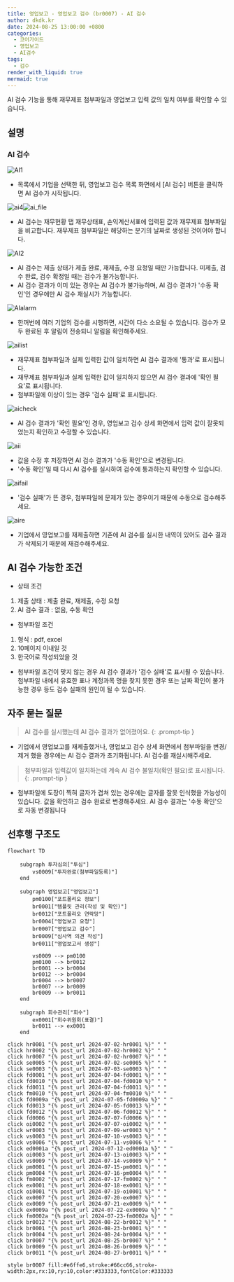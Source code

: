 ```yaml
---
title: 영업보고 - 영업보고 검수 (br0007) - AI 검수
author: dkdk.kr
date: 2024-08-25 13:00:00 +0800
categories:
  - 코어가이드
  - 영업보고
  - AI검수
tags:
  - 검수
render_with_liquid: true
mermaid: true
---
```

AI 검수 기능을 통해 재무제표 첨부파일과 영업보고 입력 값의 일치 여부를 확인할 수 있습니다.
## 설명

### AI 검수

![AI1](assets/img/Ai1.png)
- 목록에서 기업을 선택한 뒤, 영업보고 검수 목록 화면에서 [AI 검수] 버튼을 클릭하면 AI 검수가 시작됩니다.

![ai4](assets/img/ai4.png)![ai_file](assets/img/ai_file.png)
- AI 검수는 재무현황 탭 재무상태표, 손익계산서표에 입력된 값과 재무제표 첨부파일을 비교합니다. 재무제표 첨부파일은 해당하는 분기의 날짜로 생성된 것이어야 합니다.

![AI2](assets/img/AI2.png)
- AI 검수는 제출 상태가 제출 완료, 재제출, 수정 요청일 때만 가능합니다. 미제출, 검수 완료, 검수 확정일 때는 검수가 불가능합니다.
- AI 검수 결과가 이미 있는 경우는 AI 검수가 불가능하며, AI 검수 결과가 '수동 확인'인 경우에만 AI 검수 재실시가 가능합니다. 

![AIalarm](assets/img/AIalarm.png)
- 한꺼번에 여러 기업의 검수를 시행하면, 시간이 다소 소요될 수 있습니다. 검수가 모두 완료된 후 알림이 전송되니 알림을 확인해주세요.

![ailist](assets/img/ailist.png)
- 재무제표 첨부파일과 실제 입력한 값이 일치하면 AI 검수 결과에 '통과'로 표시됩니다.
- 재무제표 첨부파일과 실제 입력한 값이 일치하지 않으면 AI 검수 결과에 '확인 필요'로 표시됩니다.
- 첨부파일에 이상이 있는 경우 '검수 실패'로 표시됩니다.

![aicheck](assets/img/aicheck.png)
- AI 검수 결과가 '확인 필요'인 경우, 영업보고 검수 상세 화면에서 입력 값이 잘못되었는지 확인하고 수정할 수 있습니다.

![aii](assets/img/aii.png)
- 값을 수정 후 저장하면 AI 검수 결과가 '수동 확인'으로 변경됩니다.
- '수동 확인'일 때 다시 AI 검수를 실시하여 검수에 통과하는지 확인할 수 있습니다.

![aifail](assets/img/aifail.png)
- '검수 실패'가 뜬 경우, 첨부파일에 문제가 있는 경우이기 때문에 수동으로 검수해주세요.

![aire](assets/img/aire.png)
- 기업에서 영업보고를 재제출하면 기존에 AI 검수를 실시한 내역이 있어도 검수 결과가 삭제되기 때문에 재검수해주세요.

## AI 검수 가능한 조건

- 상태 조건
1. 제출 상태 : 제출 완료, 재제출, 수정 요청
2. AI 검수 결과 : 없음, 수동 확인

- 첨부파일 조건
1. 형식 : pdf, excel
2. 10페이지 이내일 것
3. 한국어로 작성되었을 것

- 첨부파일 조건이 맞지 않는 경우 AI 검수 결과가 '검수 실패'로 표시될 수 있습니다. 첨부파일 내에서 유효한 표나 계정과목 명을 찾지 못한 경우 또는 날짜 확인이 불가능한 경우 등도 검수 실패의 원인이 될 수 있습니다.

## 자주 묻는 질문

> AI 검수를 실시했는데 AI 검수 결과가 없어졌어요.
{: .prompt-tip }

- 기업에서 영업보고를 재제출했거나, 영업보고 검수 상세 화면에서 첨부파일을 변경/제거 했을 경우에는 AI 검수 결과가 초기화됩니다. AI 검수를 재실시해주세요.

> 첨부파일과 입력값이 일치하는데 계속 AI 검수 불일치(확인 필요)로 표시됩니다.
{: .prompt-tip }

- 첨부파일에 도장이 찍혀 글자가 겹쳐 있는 경우에는 글자를 잘못 인식했을 가능성이 있습니다. 값을 확인하고 검수 완료로 변경해주세요. AI 검수 결과는 '수동 확인'으로 자동 변경됩니다


## 선후행 구조도
```mermaid
flowchart TD

    subgraph 투자심의["투심"]
        vs0009["투자완료(첨부파일등록)"]
    end

    subgraph 영업보고["영업보고"]
        pm0100["포트폴리오 정보"]
        br0001["템플릿 관리(작성 및 확인)"]
        br0012["포트폴리오 연락망"]
        br0004["영업보고 요청"]
        br0007["영업보고 검수"]
        br0009["심사역 의견 작성"]
        br0011["영업보고서 생성"]

        vs0009 --> pm0100
        pm0100 --> br0012
        br0001 --> br0004
        br0012 --> br0004
        br0004 --> br0007
        br0007 --> br0009
        br0009 --> br0011
    end

    subgraph 회수관리["회수"]
        ex0001["회수위원회(표결)"]
        br0011 --> ex0001
    end

click hr0001 "{% post_url 2024-07-02-hr0001 %}" " "
click hr0002 "{% post_url 2024-07-02-hr0002 %}" " "
click hr0007 "{% post_url 2024-07-02-hr0007 %}" " "
click se0005 "{% post_url 2024-07-02-se0005 %}" " "
click se0003 "{% post_url 2024-07-03-se0003 %}" " "
click fd0001 "{% post_url 2024-07-04-fd0001 %}" " "
click fd0010 "{% post_url 2024-07-04-fd0010 %}" " "
click fd0011 "{% post_url 2024-07-04-fd0011 %}" " "
click fm0010 "{% post_url 2024-07-04-fm0010 %}" " "
click fd0009a "{% post_url 2024-07-05-fd0009a %}" " "
click fd0013 "{% post_url 2024-07-05-fd0013 %}" " "
click fd0012 "{% post_url 2024-07-06-fd0012 %}" " "
click fd0006 "{% post_url 2024-07-07-fd0006 %}" " "
click oi0002 "{% post_url 2024-07-07-oi0002 %}" " "
click wr0003 "{% post_url 2024-07-09-wr0003 %}" " "
click vs0003 "{% post_url 2024-07-10-vs0003 %}" " "
click vs0006 "{% post_url 2024-07-11-vs0006 %}" " "
click ed0001a "{% post_url 2024-07-12-ed0001a %}" " "
click oi0003 "{% post_url 2024-07-13-oi0003 %}" " "
click vs0009 "{% post_url 2024-07-14-vs0009 %}" " "
click pm0001 "{% post_url 2024-07-15-pm0001 %}" " "
click pm0004 "{% post_url 2024-07-16-pm0004 %}" " "
click fm0002 "{% post_url 2024-07-17-fm0002 %}" " "
click ex0001 "{% post_url 2024-07-18-ex0001 %}" " "
click oi0001 "{% post_url 2024-07-19-oi0001 %}" " "
click ex0007 "{% post_url 2024-07-20-ex0007 %}" " "
click ex0009 "{% post_url 2024-07-21-ex0009 %}" " "
click ex0009a "{% post_url 2024-07-22-ex0009a %}" " "
click fm0002a "{% post_url 2024-07-23-fm0002a %}" " "
click br0012 "{% post_url 2024-08-22-br0012 %}" " "
click br0001 "{% post_url 2024-08-23-br0001 %}" " "
click br0004 "{% post_url 2024-08-24-br0004 %}" " "
click br0007 "{% post_url 2024-08-25-br0007 %}" " "
click br0009 "{% post_url 2024-08-26-br0009 %}" " "
click br0011 "{% post_url 2024-08-27-br0011 %}" " "

style br0007 fill:#e6ffe6,stroke:#66cc66,stroke-width:2px,rx:10,ry:10,color:#333333,fontColor:#333333


```
